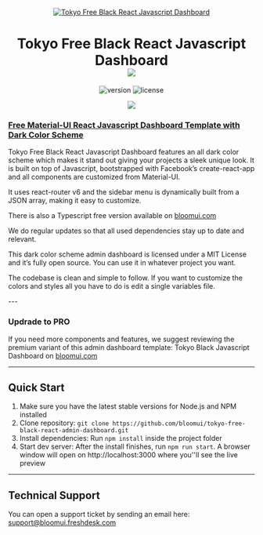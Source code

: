 <p align="center">
    <a href="https://bloomui.com" title="BloomUI.com">
        <img src="https://bloomui.s3.us-east-2.amazonaws.com/tokyo-logo.png" alt="Tokyo Free Black React Javascript Dashboard">
    </a>
</p>
<h1 align="center">
    <b>Tokyo Free Black React Javascript Dashboard</b>
    <br>
    <a href="https://twitter.com/intent/tweet?url=https://bloomui.com&text=I like this React admin dashboard">
        <img src="https://img.shields.io/twitter/url/http/shields.io.svg?style=social" />
    </a>
</h1>
<div align="center">

![version](https://img.shields.io/badge/version-1.0.0-blue.svg)
![license](https://img.shields.io/badge/license-MIT-blue.svg)

<a href="https://bloomui.com/product/tokyo-free-black-react-javascript-material-ui-admin-dashboard/"><img src="https://bloomui.s3.us-east-2.amazonaws.com/tokyo-free-black-react-javascript-material-ui-admin-dashboard.jpg" /></a>
</div>

<a href="https://bloomui.com/product/tokyo-free-black-react-javascript-material-ui-admin-dashboard/"><h3>Free Material-UI React Javascript Dashboard Template with Dark Color Scheme

</h3></a>
<p>
Tokyo Free Black React Javascript Dashboard features an all dark color scheme which makes it stand out giving your projects a sleek unique look. It is built on top of Javascript, bootstrapped with Facebook’s create-react-app and all components are customized from Material-UI.</p>
<p>
It uses react-router v6 and the sidebar menu is dynamically built from a JSON array, making it easy to customize.
</p>
<p>
There is also a Typescript free version available on <a href="https://bloomui.com">bloomui.com</a>
</p>
<p>
We do regular updates so that all used dependencies stay up to date and relevant.
</p>
<p>
This dark color scheme admin dashboard is licensed under a MIT License and it’s fully open source. You can use it in whatever project you want.
</p>
<p>
The codebase is clean and simple to follow. If you want to customize the colors and styles all you have to do is edit a single variables file.
</p>
---
<h3>Updrade to PRO</h3>

<p>If you need more components and features, we suggest reviewing the premium variant of this admin dashboard template: Tokyo Black Javascript Dashboard on <a href="https://bloomui.com">bloomui.com</a></p>

---

<h2>
    Quick Start
</h2>
<ol>
    <li>Make sure you have the latest stable versions for Node.js and NPM installed</li>
    <li>Clone repository: <code>git clone https://github.com/bloomui/tokyo-free-black-react-admin-dashboard.git</code></li>
    <li>Install dependencies: Run <code>npm install</code> inside the project folder</li>
    <li>Start dev server: After the install finishes, run <code>npm run start</code>. A browser window will open on http://localhost:3000 where you''ll see the live preview</li>
</ol>

---

<h2>
    Technical Support
</h2>
<p>
    You can open a support ticket by sending an email here: <a href="mailto:support@bloomui.freshdesk.com" title="Open Support Ticket">
        support@bloomui.freshdesk.com
    </a>
</p>